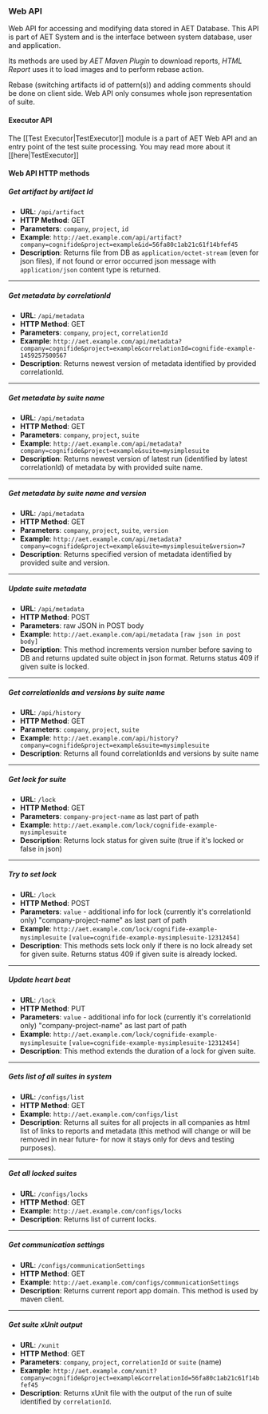 ### Web API

Web API for accessing and modifying data stored in AET Database. This API is part of AET System and is the interface between system database, user and application.

Its methods are used by *AET Maven Plugin* to download reports, *HTML Report* uses it to load images and to perform rebase action.

Rebase (switching artifacts id of pattern(s)) and adding comments should be done on client side. Web API only consumes whole json representation of suite.

#### Executor API
The [[Test Executor|TestExecutor]] module is a part of AET Web API and an
entry point of the test suite processing. You may read more about it [[here|TestExecutor]]


#### Web API HTTP methods

##### Get artifact by artifact Id
* **URL**: `/api/artifact`
* **HTTP Method**: GET
* **Parameters**: `company`, `project`, `id`
* **Example**: `http://aet.example.com/api/artifact?company=cognifide&project=example&id=56fa80c1ab21c61f14bfef45`
* **Description**: Returns file from DB as `application/octet-stream` (even for json files), if not found or error occurred json message with `application/json` content type is returned.

--------
##### Get metadata by correlationId
* **URL**: `/api/metadata`
* **HTTP Method**: GET
* **Parameters**: `company`, `project`, `correlationId` 
* **Example**: `http://aet.example.com/api/metadata?company=cognifide&project=example&correlationId=cognifide-example-1459257500567`
* **Description**: Returns newest version of metadata identified by provided correlationId.

--------
##### Get metadata by suite name
* **URL**: `/api/metadata`
* **HTTP Method**: GET
* **Parameters**: `company`, `project`, `suite` 
* **Example**: `http://aet.example.com/api/metadata?company=cognifide&project=example&suite=mysimplesuite`
* **Description**: Returns newest version of latest run (identified by latest correlationId) of metadata by with provided suite name.

--------
##### Get metadata by suite name and version
* **URL**: `/api/metadata`
* **HTTP Method**: GET
* **Parameters**: `company`, `project`, `suite`, `version` 
* **Example**: `http://aet.example.com/api/metadata?company=cognifide&project=example&suite=mysimplesuite&version=7`
* **Description**: Returns specified version of metadata identified by provided suite and version.

--------
##### Update suite metadata
* **URL**: `/api/metadata`
* **HTTP Method**: POST
* **Parameters**: raw JSON in POST body
* **Example**: `http://aet.example.com/api/metadata` `[raw json in post body]`
* **Description**: This method increments version number before saving to DB and returns updated suite object in json format. Returns status 409 if given suite is locked.

--------
##### Get correlationIds and versions by suite name
* **URL**: `/api/history`
* **HTTP Method**: GET
* **Parameters**: `company`, `project`, `suite`
* **Example**: `http://aet.example.com/api/history?company=cognifide&project=example&suite=mysimplesuite`
* **Description**: Returns all found correlationIds and versions by suite name

--------
##### Get lock for suite
* **URL**: `/lock`
* **HTTP Method**: GET
* **Parameters**: `company-project-name` as last part of path 
* **Example**: `http://aet.example.com/lock/cognifide-example-mysimplesuite`
* **Description**: Returns lock status for given suite (true if it's locked or false in json)

--------
##### Try to set lock
* **URL**: `/lock`
* **HTTP Method**: POST
* **Parameters**: `value` - additional info for lock (currently it's correlationId only) "company-project-name" as last part of path 
* **Example**: `http://aet.example.com/lock/cognifide-example-mysimplesuite` `[value=cognifide-example-mysimplesuite-12312454]`
* **Description**: This methods sets lock only if there is no lock already set for given suite. Returns status 409 if given suite is already locked.

--------
##### Update heart beat
* **URL**: `/lock`
* **HTTP Method**: PUT
* **Parameters**: `value` - additional info for lock (currently it's correlationId only) "company-project-name" as last part of path 
* **Example**: `http://aet.example.com/lock/cognifide-example-mysimplesuite` `[value=cognifide-example-mysimplesuite-12312454]`
* **Description**: This method extends the duration of a lock for given suite.
 
--------
##### Gets list of all suites in system
* **URL**: `/configs/list`
* **HTTP Method**: GET
* **Example**: `http://aet.example.com/configs/list`
* **Description**: Returns all suites for all projects in all companies as html list of links to reports and metadata (this method will change or will be removed in near future- for now it stays only for devs and testing purposes).
 
--------
##### Get all locked suites
* **URL**: `/configs/locks`
* **HTTP Method**: GET
* **Example**: `http://aet.example.com/configs/locks`
* **Description**: Returns list of current locks.
 
--------
##### Get communication settings
* **URL**: `/configs/communicationSettings`
* **HTTP Method**: GET
* **Example**: `http://aet.example.com/configs/communicationSettings`
* **Description**: Returns current report app domain. This method is used by maven client.

--------
##### Get suite xUnit output
* **URL**: `/xunit`
* **HTTP Method**: GET
* **Parameters**: `company`, `project`, `correlationId` or `suite` (name)
* **Example**: `http://aet.example.com/xunit?company=cognifide&project=example&correlationId=56fa80c1ab21c61f14bfef45`
* **Description**: Returns xUnit file with the output of the run of suite identified by `correlationId`.
